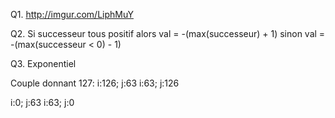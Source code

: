 Q1. http://imgur.com/LiphMuY

Q2. Si successeur tous positif
alors val = -(max(successeur) + 1)
sinon val = -(max(successeur < 0) - 1)

Q3. Exponentiel

Couple donnant 127:
i:126; j:63
i:63; j:126

i:0; j:63
i:63; j:0
